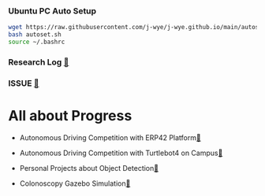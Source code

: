 ### Ubuntu PC Auto Setup
```bash
wget https://raw.githubusercontent.com/j-wye/j-wye.github.io/main/autoset.sh
bash autoset.sh
source ~/.bashrc
```

### Research Log [🔗](./research_log/README.md)

### ISSUE [🔗](./issue/READEME.md)

# All about Progress
- Autonomous Driving Competition with ERP42 Platform[🔗](../erp42_drive/README.md)

- Autonomous Driving Competition with Turtlebot4 on Campus[🔗](../tb_project/README.md)

- Personal Projects about Object Detection[🔗](../Personal_Projects/README.md)

- Colonoscopy Gazebo Simulation[🔗](../endoscope_project/)
